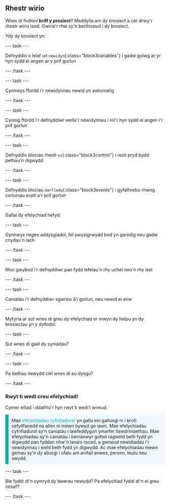 ## Rhestr wirio

Wnes di fodloni **briff y prosiect**? Meddylia am dy brosiect a cer drwy'r rhestr wirio isod. Gwiria'r rhai sy'n berthnasol i dy brosiect.

Ydy dy brosiect yn:

--- task ---

Defnyddio o leiaf un `newidyn`{:class="block3variables"} i gadw golwg ar yr hyn sydd ei angen ar y prif gorlun

--- /task ---

--- task ---

Cynnwys ffordd i'r newidynnau newid yn awtomatig

--- /task ---

--- task ---

Cynnig ffordd i'r defnyddiwr wella'r newidynnau i roi'r hyn sydd ei angen i'r prif gorlun

--- /task ---

--- task ---

Defnyddio blociau rheoli `os`{:class="block3control"} i reoli pryd bydd pethau'n digwydd

--- /task ---

--- task ---

Defnyddio blociau `darlledu`{:class="block3events"} i gyfathrebu rhwng corluniau eraill a'r prif gorlun

--- /task ---

Gallai dy efelychiad hefyd:

--- task ---

Gynnwys neges addysgiadol, fel pwysigrwydd bod yn garedig neu gadw cnydau'n iach

--- /task ---

--- task ---

Rhoi gwybod i'r defnyddiwr pan fydd lefelau'n rhy uchel neu'n rhy isel

--- /task ---

--- task ---

Caniatáu i'r defnyddiwr sgwrsio â'i gorlun, neu newid ei enw

--- /task ---

Myfyria ar sut wnes di greu dy efelychiad er mwyn dy helpu yn dy brosiectau yn y dyfodol:

--- task ---

Sut wnes di gael dy syniadau? 

<!-- free text answer, 3 characters possibly -->
--- /task ---

--- task ---

Pa bethau newydd cŵl wnes di eu dysgu?

<!-- free text answer, 3 characters possibly -->

--- /task ---

### Rwyt ti wedi creu efelychiad!

Cymer eiliad i ddathlu'r hyn rwyt ti wedi'i wneud.

<p style="border-left: solid; border-width:10px; border-color: #0faeb0; background-color: aliceblue; padding: 10px;">
Mae <span style="color: #0faeb0">efelychiadau cyfrifiadurol</span> yn gallu ein galluogi ni i brofi sefyllfaoedd na allen ni mewn bywyd go iawn. Mae efelychiadau cyfrifiadurol sy'n caniatáu i lawfeddygon ymarfer llawdriniaethau. Mae efelychiadau sy'n caniatáu i beirianwyr gofod ragweld beth fydd yn digwydd pan fyddan nhw'n lansio roced, a gwneud newidiadau i'r newidynnau i weld beth fydd yn digwydd. Ac mae efelychiadau mewn gemau sy'n dy alluogi i ofalu am anifail anwes, person, teulu neu swydd. 
</p>

--- task ---

Ble fyddi di'n cymryd dy bwerau newydd? Pa efelychiad fyddi di'n ei greu nesaf?

<!-- free text answer, 3 characters possibly -->

--- /task ---

